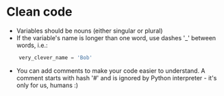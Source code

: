 # Clean code  

* Variables should be nouns (either singular or plural)
* If the variable's name is longer than one word, use dashes '_' between words, i.e.:
```python
	very_clever_name = 'Bob'
```
* You can add comments to make your code easier to understand. A comment starts with hash '#' and is ignored by Python interpreter - it's only for us, humans :)